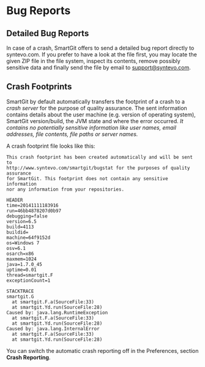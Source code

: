 # Bug Reports

## Detailed Bug Reports

In case of a crash, SmartGit offers to send a detailed bug report
directly to syntevo.com. If you prefer to have a look at the file first,
you may locate the given ZIP file in the file system, inspect its
contents, remove possibly sensitive data and finally send the file by
email to support@syntevo.com.

## Crash Footprints

SmartGit by default automatically transfers the footprint of a crash to
a *crash server* for the purpose of quality assurance. The sent
information contains details about the user machine (e.g. version of
operating system), SmartGit version/build, the JVM state and where the
error occurred. *It contains no potentially sensitive information like
user names, email addresses, file contents, file paths or server names.*

A crash footprint file looks like this:



``` text
This crash footprint has been created automatically and will be sent to
http://www.syntevo.com/smartgit/bugstat for the purposes of quality assurance
for SmartGit. This footprint does not contain any sensitive information
nor any information from your repositories.

HEADER
time=20141111183916
run=46bb4878207d0b97
debugging=false
version=6.5
build=4113
buildid=
machine=64f9152d
os=Windows 7
osv=6.1
osarch=x86
maxmem=1024
java=1.7.0_45
uptime=0.01
thread=smartgit.F
exceptionCount=1

STACKTRACE
smartgit.G
  at smartgit.F.a(SourceFile:33)
  at smartgit.Yd.run(SourceFile:28)
Caused by: java.lang.RuntimeException
  at smartgit.F.a(SourceFile:33)
  at smartgit.Yd.run(SourceFile:28)
Caused by: java.lang.InternalError
  at smartgit.F.a(SourceFile:33)
  at smartgit.Yd.run(SourceFile:28)
```



You can switch the automatic crash reporting off in the Preferences,
section **Crash Reporting**.

